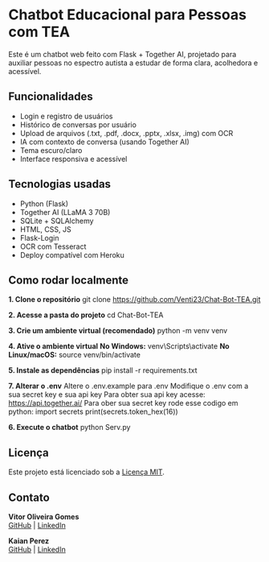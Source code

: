 # Chatbot Educacional para Pessoas com TEA

Este é um chatbot web feito com Flask + Together AI, projetado para auxiliar pessoas no espectro autista a estudar de forma clara, acolhedora e acessível.

## Funcionalidades

- Login e registro de usuários
- Histórico de conversas por usuário
- Upload de arquivos (.txt, .pdf, .docx, .pptx, .xlsx, .img) com OCR
- IA com contexto de conversa (usando Together AI)
- Tema escuro/claro
- Interface responsiva e acessível

## Tecnologias usadas

- Python (Flask)
- Together AI (LLaMA 3 70B)
- SQLite + SQLAlchemy
- HTML, CSS, JS
- Flask-Login
- OCR com Tesseract
- Deploy compatível com Heroku

## Como rodar localmente

**1. Clone o repositório**
git clone https://github.com/Venti23/Chat-Bot-TEA.git

**2. Acesse a pasta do projeto**
cd Chat-Bot-TEA

**3. Crie um ambiente virtual (recomendado)**
python -m venv venv

**4. Ative o ambiente virtual**
**No Windows:**
venv\Scripts\activate
**No Linux/macOS:**
source venv/bin/activate

 **5. Instale as dependências**
pip install -r requirements.txt

 **7. Alterar o .env**
Altere o .env.example para .env 
Modifique o .env com a sua secret key e sua api key
 Para obter sua api key acesse: https://api.together.ai/
 Para ober sua secret key rode esse codigo em python:
 import secrets
 print(secrets.token_hex(16))

**6. Execute o chatbot**
python Serv.py

## Licença

Este projeto está licenciado sob a [Licença MIT](LICENSE).

## Contato

**Vitor Oliveira Gomes**  
[GitHub](https://github.com/VitorOliveiraGomes) | [LinkedIn](https://www.linkedin.com/in/vitor-oliveira-gomes-610670317)

**Kaian Perez**  
[GitHub](https://github.com/kaiiiarchives) | [LinkedIn](https://www.linkedin.com/in/kaian-perez-7803792bb/)

